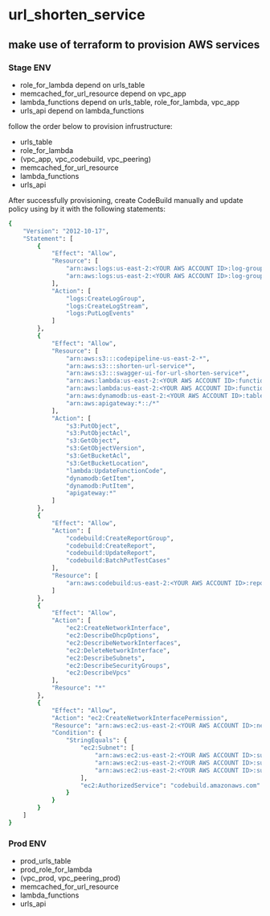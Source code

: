 # url_shorten_service

## make use of terraform to provision AWS services

### Stage ENV

* role_for_lambda depend on urls_table
* memcached_for_url_resource depend on vpc_app
* lambda_functions depend on urls_table, role_for_lambda, vpc_app
* urls_api depend on lambda_functions

follow the order below to provision infrustructure:

* urls_table
* role_for_lambda
* (vpc_app, vpc_codebuild, vpc_peering)
* memcached_for_url_resource
* lambda_functions
* urls_api

After successfully provisioning, create CodeBuild manually and update policy using by it with the following statements:

```bash
{
    "Version": "2012-10-17",
    "Statement": [
        {
            "Effect": "Allow",
            "Resource": [
                "arn:aws:logs:us-east-2:<YOUR AWS ACCOUNT ID>:log-group:/aws/codebuild/url-shorten-service-on-master",
                "arn:aws:logs:us-east-2:<YOUR AWS ACCOUNT ID>:log-group:/aws/codebuild/url-shorten-service-on-master:*"
            ],
            "Action": [
                "logs:CreateLogGroup",
                "logs:CreateLogStream",
                "logs:PutLogEvents"
            ]
        },
        {
            "Effect": "Allow",
            "Resource": [
                "arn:aws:s3:::codepipeline-us-east-2-*",
                "arn:aws:s3:::shorten-url-service*",
                "arn:aws:s3:::swagger-ui-for-url-shorten-service*",
                "arn:aws:lambda:us-east-2:<YOUR AWS ACCOUNT ID>:function:redirect_from",
                "arn:aws:lambda:us-east-2:<YOUR AWS ACCOUNT ID>:function:generate_a_shorter_url",
                "arn:aws:dynamodb:us-east-2:<YOUR AWS ACCOUNT ID>:table/urls",
                "arn:aws:apigateway:*::/*"
            ],
            "Action": [
                "s3:PutObject",
                "s3:PutObjectAcl",
                "s3:GetObject",
                "s3:GetObjectVersion",
                "s3:GetBucketAcl",
                "s3:GetBucketLocation",
                "lambda:UpdateFunctionCode",
                "dynamodb:GetItem",
                "dynamodb:PutItem",
                "apigateway:*"
            ]
        },
        {
            "Effect": "Allow",
            "Action": [
                "codebuild:CreateReportGroup",
                "codebuild:CreateReport",
                "codebuild:UpdateReport",
                "codebuild:BatchPutTestCases"
            ],
            "Resource": [
                "arn:aws:codebuild:us-east-2:<YOUR AWS ACCOUNT ID>:report-group/url-shorten-service-on-master-*"
            ]
        },
        {
            "Effect": "Allow",
            "Action": [
                "ec2:CreateNetworkInterface",
                "ec2:DescribeDhcpOptions",
                "ec2:DescribeNetworkInterfaces",
                "ec2:DeleteNetworkInterface",
                "ec2:DescribeSubnets",
                "ec2:DescribeSecurityGroups",
                "ec2:DescribeVpcs"
            ],
            "Resource": "*"
        },
        {
            "Effect": "Allow",
            "Action": "ec2:CreateNetworkInterfacePermission",
            "Resource": "arn:aws:ec2:us-east-2:<YOUR AWS ACCOUNT ID>:network-interface/*",
            "Condition": {
                "StringEquals": {
                    "ec2:Subnet": [
                        "arn:aws:ec2:us-east-2:<YOUR AWS ACCOUNT ID>:subnet/subnet-044be5588b021dac3",
                        "arn:aws:ec2:us-east-2:<YOUR AWS ACCOUNT ID>:subnet/subnet-00ca4a3475de82107",
                        "arn:aws:ec2:us-east-2:<YOUR AWS ACCOUNT ID>:subnet/subnet-0db4ad08d56811d85"
                    ],
                    "ec2:AuthorizedService": "codebuild.amazonaws.com"
                }
            }
        }
    ]
}
```

### Prod ENV

* prod_urls_table
* prod_role_for_lambda
* (vpc_prod, vpc_peering_prod)
* memcached_for_url_resource
* lambda_functions
* urls_api